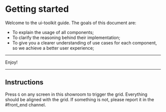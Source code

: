 # Getting started

Welcome to the ui-toolkit guide. The goals of this document are:

- To explain the usage of all components;
- To clarify the reasoning behind their implementation;
- To give you a clearer understanding of use cases for each component, so we achieve a better user experience;

___

Enjoy!

___

## Instructions

Press `G` on any screen in this showroom to trigger the grid. Everything should be aligned with the
grid. If something is not, please report it in the #front_end channel.

